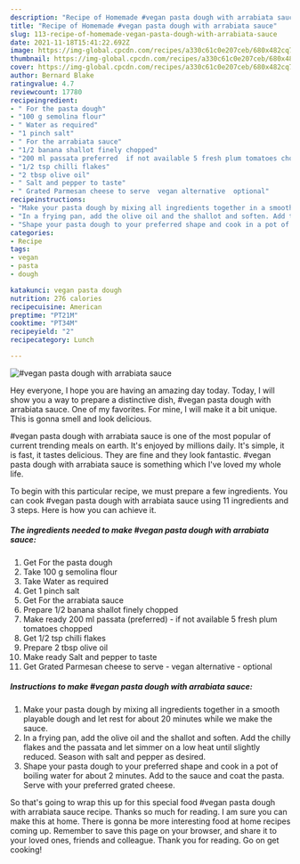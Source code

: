 ```yaml
---
description: "Recipe of Homemade #vegan pasta dough with arrabiata sauce"
title: "Recipe of Homemade #vegan pasta dough with arrabiata sauce"
slug: 113-recipe-of-homemade-vegan-pasta-dough-with-arrabiata-sauce
date: 2021-11-18T15:41:22.692Z
image: https://img-global.cpcdn.com/recipes/a330c61c0e207ceb/680x482cq70/vegan-pasta-dough-with-arrabiata-sauce-recipe-main-photo.jpg
thumbnail: https://img-global.cpcdn.com/recipes/a330c61c0e207ceb/680x482cq70/vegan-pasta-dough-with-arrabiata-sauce-recipe-main-photo.jpg
cover: https://img-global.cpcdn.com/recipes/a330c61c0e207ceb/680x482cq70/vegan-pasta-dough-with-arrabiata-sauce-recipe-main-photo.jpg
author: Bernard Blake
ratingvalue: 4.7
reviewcount: 17780
recipeingredient:
- " For the pasta dough"
- "100 g semolina flour"
- " Water as required"
- "1 pinch salt"
- " For the arrabiata sauce"
- "1/2 banana shallot finely chopped"
- "200 ml passata preferred  if not available 5 fresh plum tomatoes chopped"
- "1/2 tsp chilli flakes"
- "2 tbsp olive oil"
- " Salt and pepper to taste"
- " Grated Parmesan cheese to serve  vegan alternative  optional"
recipeinstructions:
- "Make your pasta dough by mixing all ingredients together in a smooth playable dough and let rest for about 20 minutes while we make the sauce."
- "In a frying pan, add the olive oil and the shallot and soften. Add the chilly flakes and the passata and let simmer on a low heat until slightly reduced. Season with salt and pepper as desired."
- "Shape your pasta dough to your preferred shape and cook in a pot of boiling water for about 2 minutes. Add to the sauce and coat the pasta. Serve with your preferred grated cheese."
categories:
- Recipe
tags:
- vegan
- pasta
- dough

katakunci: vegan pasta dough 
nutrition: 276 calories
recipecuisine: American
preptime: "PT21M"
cooktime: "PT34M"
recipeyield: "2"
recipecategory: Lunch

---
```



![#vegan pasta dough with arrabiata sauce](https://img-global.cpcdn.com/recipes/a330c61c0e207ceb/680x482cq70/vegan-pasta-dough-with-arrabiata-sauce-recipe-main-photo.jpg)

Hey everyone, I hope you are having an amazing day today. Today, I will show you a way to prepare a distinctive dish, #vegan pasta dough with arrabiata sauce. One of my favorites. For mine, I will make it a bit unique. This is gonna smell and look delicious.

#vegan pasta dough with arrabiata sauce is one of the most popular of current trending meals on earth. It's enjoyed by millions daily. It's simple, it is fast, it tastes delicious. They are fine and they look fantastic. #vegan pasta dough with arrabiata sauce is something which I've loved my whole life.




To begin with this particular recipe, we must prepare a few ingredients. You can cook #vegan pasta dough with arrabiata sauce using 11 ingredients and 3 steps. Here is how you can achieve it.

<!--inarticleads1-->

##### The ingredients needed to make #vegan pasta dough with arrabiata sauce:

1. Get  For the pasta dough
1. Take 100 g semolina flour
1. Take  Water as required
1. Get 1 pinch salt
1. Get  For the arrabiata sauce
1. Prepare 1/2 banana shallot finely chopped
1. Make ready 200 ml passata (preferred) - if not available 5 fresh plum tomatoes chopped
1. Get 1/2 tsp chilli flakes
1. Prepare 2 tbsp olive oil
1. Make ready  Salt and pepper to taste
1. Get  Grated Parmesan cheese to serve - vegan alternative - optional




<!--inarticleads2-->

##### Instructions to make #vegan pasta dough with arrabiata sauce:

1. Make your pasta dough by mixing all ingredients together in a smooth playable dough and let rest for about 20 minutes while we make the sauce.
1. In a frying pan, add the olive oil and the shallot and soften. Add the chilly flakes and the passata and let simmer on a low heat until slightly reduced. Season with salt and pepper as desired.
1. Shape your pasta dough to your preferred shape and cook in a pot of boiling water for about 2 minutes. Add to the sauce and coat the pasta. Serve with your preferred grated cheese.




So that's going to wrap this up for this special food #vegan pasta dough with arrabiata sauce recipe. Thanks so much for reading. I am sure you can make this at home. There is gonna be more interesting food at home recipes coming up. Remember to save this page on your browser, and share it to your loved ones, friends and colleague. Thank you for reading. Go on get cooking!
